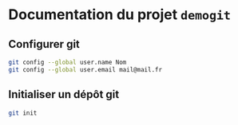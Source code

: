 # Documentation du projet `demogit`

## Configurer git

```bash
git config --global user.name Nom
git config --global user.email mail@mail.fr
```

## Initialiser un dépôt git

```bash
git init
```

